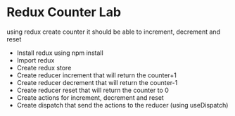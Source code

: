 # Redux Counter Lab

using redux create counter it should be able to increment, decrement and reset
* Install redux using npm install
* Import redux
* Create redux store
* Create reducer increment that will return the counter+1
* Create reducer decrement that will return the counter-1
* Create reducer reset that will return the counter to 0 
* Create actions for increment, decrement and reset
* Create dispatch that send the actions to the reducer (using useDispatch)

